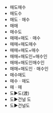 - 매도매수
- 매도수
- 매도ㆍ매수
- 매매
- 매수도
- 매매=매도ㆍ매수
- 매매=매도매수
- 매매=매도+매수
- 매매=매도인+매수인
- 매매=매도인매수인
- 매매=매도인ㆍ매수인
- 매수매도
- 매수ㆍ매도
- 매ㆍ매
- 도▶️도(渡)
- 도▶️건널 도
- 도▶️건널도
